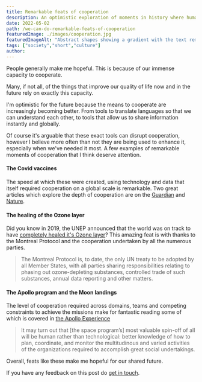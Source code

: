 ```yaml
---
title: Remarkable feats of cooperation
description: An optimistic exploration of moments in history where humans cooperated.
date: 2022-05-02
path: /we-can-do-remarkable-feats-of-cooperation
featuredImage: ./images/cooperation.jpg
featuredImageAlt: "Abstract shapes showing a gradient with the text remarkable feats of cooperation."
tags: ["society","short","culture"]
author:
---
```


People generally make me hopeful. This is because of our immense capacity to cooperate.

Many, if not all, of the things that improve our quality of life now and in the future rely on exactly this capacity.

I'm optimistic for the future because the means to cooperate are increasingly becoming better. From tools to translate languages so that we can understand each other, to tools that allow us to share information instantly and globally.

Of course it's arguable that these exact tools can disrupt cooperation, however I believe more often than not they are being used to enhance it, especially when we've needed it most. A few examples of remarkable moments of cooperation that I think deserve attention.

#### The Covid vaccines
The speed at which these were created, using technology and data that itself required cooperation on a global scale is remarkable. Two great articles which explore the depth of cooperation are on the [Guardian](https://www.theguardian.com/world/2020/dec/06/the-vaccine-miracle-how-scientists-waged-the-battle-against-covid-19) and [Nature](https://www.nature.com/articles/d41586-020-03626-1).

#### The healing of the Ozone layer
Did you know in 2019, the UNEP announced that the world was on track to have [completely healed it's Ozone layer](https://news.un.org/en/story/2019/09/1046452)? This amazing feat is with thanks to the Montreal Protocol and the cooperation undertaken by all the numerous parties.

>The Montreal Protocol is, to date, the only UN treaty to be adopted by all Member States, with all parties sharing responsibilities relating to phasing out ozone-depleting substances, controlled trade of such substances, annual data reporting and other matters.


#### The Apollo program and the Moon landings
The level of cooperation required across domains, teams and competing constraints to achieve the missions make for fantastic reading some of which is covered in [the Apollo Experience](https://appel.nasa.gov/2007/04/01/managing-nasas-complex-space-flight-programs-the-apollo-experience/)

>It may turn out that [the space program’s] most valuable spin-off of all will be human rather than technological: better knowledge of how to plan, coordinate, and monitor the multitudinous and varied activities of the organizations required to accomplish great social undertakings.


Overall, feats like these make me hopeful for our shared future.

If you have any feedback on this post do [get in touch](/contact).
